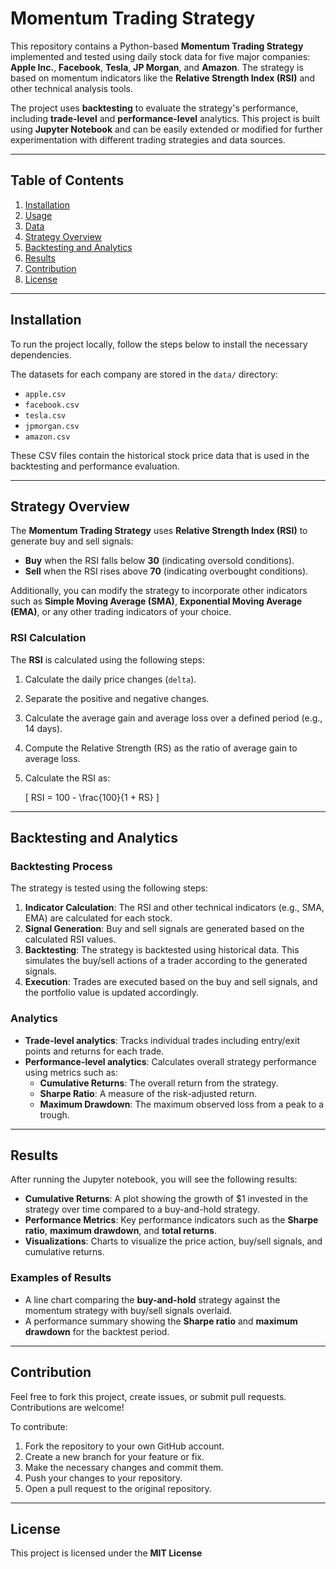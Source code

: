 # **Momentum Trading Strategy**

This repository contains a Python-based **Momentum Trading Strategy** implemented and tested using daily stock data for five major companies: **Apple Inc.**, **Facebook**, **Tesla**, **JP Morgan**, and **Amazon**. The strategy is based on momentum indicators like the **Relative Strength Index (RSI)** and other technical analysis tools.

The project uses **backtesting** to evaluate the strategy's performance, including **trade-level** and **performance-level** analytics. This project is built using **Jupyter Notebook** and can be easily extended or modified for further experimentation with different trading strategies and data sources.

---

## **Table of Contents**
1. [Installation](#installation)
2. [Usage](#usage)
3. [Data](#data)
4. [Strategy Overview](#strategy-overview)
5. [Backtesting and Analytics](#backtesting-and-analytics)
6. [Results](#results)
7. [Contribution](#contribution)
8. [License](#license)

---

## **Installation**

To run the project locally, follow the steps below to install the necessary dependencies.

The datasets for each company are stored in the `data/` directory:

- `apple.csv`
- `facebook.csv`
- `tesla.csv`
- `jpmorgan.csv`
- `amazon.csv`

These CSV files contain the historical stock price data that is used in the backtesting and performance evaluation.

---

## **Strategy Overview**

The **Momentum Trading Strategy** uses **Relative Strength Index (RSI)** to generate buy and sell signals:

- **Buy** when the RSI falls below **30** (indicating oversold conditions).
- **Sell** when the RSI rises above **70** (indicating overbought conditions).

Additionally, you can modify the strategy to incorporate other indicators such as **Simple Moving Average (SMA)**, **Exponential Moving Average (EMA)**, or any other trading indicators of your choice.

### **RSI Calculation**
The **RSI** is calculated using the following steps:

1. Calculate the daily price changes (`delta`).
2. Separate the positive and negative changes.
3. Calculate the average gain and average loss over a defined period (e.g., 14 days).
4. Compute the Relative Strength (RS) as the ratio of average gain to average loss.
5. Calculate the RSI as:  
   
   \[
   RSI = 100 - \frac{100}{1 + RS}
   \]

---

## **Backtesting and Analytics**

### **Backtesting Process**

The strategy is tested using the following steps:

1. **Indicator Calculation**: The RSI and other technical indicators (e.g., SMA, EMA) are calculated for each stock.
2. **Signal Generation**: Buy and sell signals are generated based on the calculated RSI values.
3. **Backtesting**: The strategy is backtested using historical data. This simulates the buy/sell actions of a trader according to the generated signals.
4. **Execution**: Trades are executed based on the buy and sell signals, and the portfolio value is updated accordingly.

### **Analytics**

- **Trade-level analytics**: Tracks individual trades including entry/exit points and returns for each trade.
- **Performance-level analytics**: Calculates overall strategy performance using metrics such as:
  - **Cumulative Returns**: The overall return from the strategy.
  - **Sharpe Ratio**: A measure of the risk-adjusted return.
  - **Maximum Drawdown**: The maximum observed loss from a peak to a trough.

---

## **Results**

After running the Jupyter notebook, you will see the following results:

- **Cumulative Returns**: A plot showing the growth of $1 invested in the strategy over time compared to a buy-and-hold strategy.
- **Performance Metrics**: Key performance indicators such as the **Sharpe ratio**, **maximum drawdown**, and **total returns**.
- **Visualizations**: Charts to visualize the price action, buy/sell signals, and cumulative returns.

### **Examples of Results**

- A line chart comparing the **buy-and-hold** strategy against the momentum strategy with buy/sell signals overlaid.
- A performance summary showing the **Sharpe ratio** and **maximum drawdown** for the backtest period.

---

## **Contribution**

Feel free to fork this project, create issues, or submit pull requests. Contributions are welcome!

To contribute:

1. Fork the repository to your own GitHub account.
2. Create a new branch for your feature or fix.
3. Make the necessary changes and commit them.
4. Push your changes to your repository.
5. Open a pull request to the original repository.

---

## **License**

This project is licensed under the **MIT License** 
